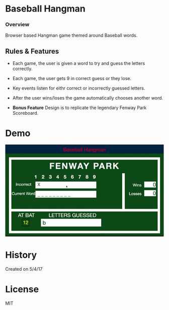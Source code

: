 # Baseball Hangman

### Overview

Browser based Hangman game themed around Baseball words.

## Rules & Features

* Each game, the user is given a word to try and guess the letters correctly.

* Each game, the user gets 9 in correct guess or they lose.

* Key events listen for eithr correct or incorrectly guessed letters.

* After the user wins/loses the game automatically chooses another word.

* **Bonus Feature** Design is to replicate the legendary Fenway Park Scoreboard.

# Demo

 ![Demo](assets/images/example.gif) 
# History

Created on 5/4/17

# License

MIT